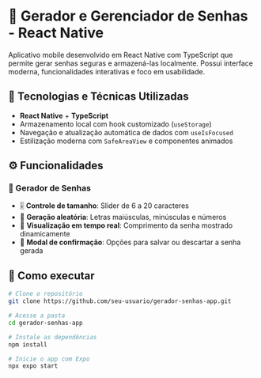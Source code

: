 # 🔐 Gerador e Gerenciador de Senhas - React Native

Aplicativo mobile desenvolvido em React Native com TypeScript que permite gerar senhas seguras e armazená-las localmente. Possui interface moderna, funcionalidades interativas e foco em usabilidade.

## 🚀 Tecnologias e Técnicas Utilizadas

- **React Native** + **TypeScript**
- Armazenamento local com hook customizado (`useStorage`)
- Navegação e atualização automática de dados com `useIsFocused`
- Estilização moderna com `SafeAreaView` e componentes animados

## ⚙️ Funcionalidades

### 🔧 Gerador de Senhas

- 🎚️ **Controle de tamanho**: Slider de 6 a 20 caracteres
- 🔐 **Geração aleatória**: Letras maiúsculas, minúsculas e números
- 👀 **Visualização em tempo real**: Comprimento da senha mostrado dinamicamente
- 💾 **Modal de confirmação**: Opções para salvar ou descartar a senha gerada

## 📱 Como executar

```bash
# Clone o repositório
git clone https://github.com/seu-usuario/gerador-senhas-app.git

# Acesse a pasta
cd gerador-senhas-app

# Instale as dependências
npm install

# Inicie o app com Expo
npx expo start
